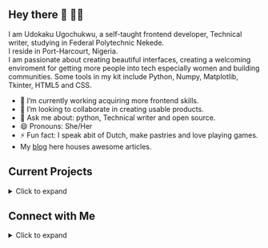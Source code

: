 ## Hey there 👋 👩‍💻

I am Udokaku Ugochukwu,  a self-taught frontend developer, Technical writer, studying in Federal Polytechnic Nekede.<br/>
I reside in Port-Harcourt, Nigeria.<br/>
I am passionate about creating beautiful interfaces, creating a welcoming enviroment for getting more people into tech especially women and building communities. Some tools in my kit include Python, Numpy, Matplotlib, Tkinter, HTML5 and CSS.<br/>

- 🔭 I’m currently working acquiring more frontend skills.
- 👯 I’m looking to collaborate in creating usable products.
- 💬 Ask me about: python, Technical writer and open source.
- 😄 Pronouns: She/Her
- ⚡ Fun fact: I speak abit of Dutch, make pastries and love playing games.
- My [blog](https://udoka.hashnode.dev/) here houses awesome articles. 

## Current Projects
<details>
  <summary> Click to expand </summary>
  
- **[Crest](https://github.com/udokavrede/CREST)**: a desktop application built with python and tkinter for keeping track of birthdays.
  </details>

## Connect with Me
<details>
  <summary> Click to expand </summary>
  
- [E-mail](UdokakuUgochukwu@gmail.com)
- [Twitter](https://twitter.com/Udoka_Ugo_)
  </details>
